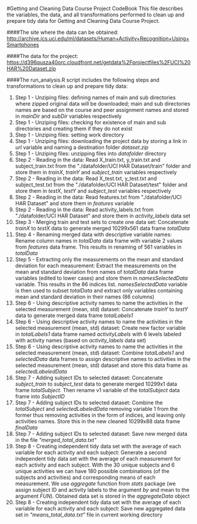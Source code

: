 
#Getting and Cleaning Data Course Project CodeBook
This file describes the variables, the data, and all transformations performed to clean up and prepare tidy data for Getting and Cleaning Data Course Project.

####The site where the data can be obtained:
http://archive.ics.uci.edu/ml/datasets/Human+Activity+Recognition+Using+Smartphones

####The data for the project:
https://d396qusza40orc.cloudfront.net/getdata%2Fprojectfiles%2FUCI%20HAR%20Dataset.zip

####The run_analysis.R script includes the following steps and transformations to clean up and prepare tidy data:

1. Step 1 - Unziping files: defining names of main and sub directories where zipped original data will be downloaded; main and sub directories names are based on the course and peer assignment names and stored in *mainDir* and *subDir* variables respectively 
2. Step 1 - Unziping files: checking for existence of main and sub directories and creating them if they do not exist
3. Step 1 - Unziping files: setting work directory
4. Step 1 - Unziping files: downloading the project data by storing a link in *url* variable and naming a destination folder *dataset.zip* 
5. Step 1 - Unziping files: unzipping files into *datafolder* directory
6. Step 2 - Reading in the data: Read X_train.txt, y_train.txt and subject_train.txt from the "./datafolder/UCI HAR Dataset/train" folder and store them in *trainX*, *trainY* and *subject_train* variables respectively
7. Step 2 - Reading in the data: Read X_test.txt, y_test.txt and subject_test.txt from the "./datafolder/UCI HAR Dataset/test" folder and store them in *testX*, *testY* and *subject_test* variables respectively
8. Step 2 - Reading in the data: Read features.txt from "./datafolder/UCI HAR Dataset" and store them in *features* variable
9. Step 2 - Reading in the data: Read activity_labels.txt from "./datafolder/UCI HAR Dataset" and store them in *activity_labels* data set
10. Step 3 - Merging train and test sets to create one data set: Concatenate *trainX* to *testX* data to generate merged 10299x561 data frame *totalData*
11. Step 4 - Renaming merged data with descriptive variable names: Rename column names in *totalData* data frame with variable 2 values from *features* data frame. This results in renaming of 561 variables in *totalData*
12. Step 5 - Extracting only the measurements on the mean and standard deviation for each measurement: Extract the measurements on the mean and standard deviation from names of *totalData* data frame variables (edited to lower cases) and store them in *namesSelectedData* variable. This results in the 86 indices list. *namesSelectedData* variable is then used to subset *totalData* and extract only variables containing mean and standard deviation in their names (86 columns)
13. Step 6 - Using descriptive activity names to name the activities in the selected measurement (mean, std) dataset: Concatenate *trainY* to *testY* data to generate merged data frame *totalLabels1*
14. Step 6 - Using descriptive activity names to name the activities in the selected measurement (mean, std) dataset: Create new factor variable in *totalLabels1* data frame named *activityLabels* with 6 levels labeled with activity names (based on *activity_labels* data set)
15. Step 6 - Using descriptive activity names to name the activities in the selected measurement (mean, std) dataset: Combine *totalLabels1* and *selectedData* data frames to assign descriptive names to activities in the selected measurement (mean, std) dataset and store this data frame as *selectedLabeledData*
16. Step 7 - Adding subject IDs to selected dataset: Concatenate *subject_train* to *subject_test* data to generate merged 10299x1 data frame *totalSubject*. Then rename v1 variable of the *totalSubject* data frame into *SubjectID*
17. Step 7 - Adding subject IDs to selected dataset: Combine the *totalSubject* and *selectedLabeledData* removing variable 1 from the former thus removing activities in the form of indices, and leaving only activities names. Store this in the new cleaned 10299x88 data frame *finalData*
18. Step 7 - Adding subject IDs to selected dataset: Save new merged data in the file *"merged_total_data.txt"*
19. Step 8 - Creating independent tidy data set with the average of each variable for each activity and each subject: Generate a second independent tidy data set with the average of each measurement for each activity and each subject. With the 30 unique subjects and 6 unique activities we can have 180 possible combinations (of the subjects and activities) and corresponding means of each measurement. We use *aggregate* function from *stats* package (we assign subject ID and activity labels to the argument *by* and mean to the argument *FUN*).  Obtained data set is stored in the *aggregateData* object
20. Step 8 - Creating independent tidy data set with the average of each variable for each activity and each subject: Save new aggregated data set in  *"means_total_data.txt"* file in current working directory
